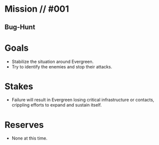 # Mission // #001
## Bug-Hunt
# Goals
- Stabilize the situation around Evergreen.
- Try to identify the enemies and stop their attacks.

# Stakes
- Failure will result in Evergreen losing critical infrastructure or contacts, crippling efforts to expand and sustain itself.

# Reserves
- None at this time.
